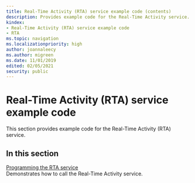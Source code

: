 ```yaml
---
title: Real-Time Activity (RTA) service example code (contents)
description: Provides example code for the Real-Time Activity service.
kindex:
- Real-Time Activity (RTA) service example code
- RTA
ms.topic: navigation
ms.localizationpriority: high
author: joannaleecy
ms.author: migreen
ms.date: 11/01/2019
edited: 02/05/2021
security: public
---
```


# Real-Time Activity (RTA) service example code

This section provides example code for the Real-Time Activity (RTA) service.

## In this section  
  
[Programming the RTA service](live-programming-rta.md)  
Demonstrates how to call the Real-Time Activity service.  
  
